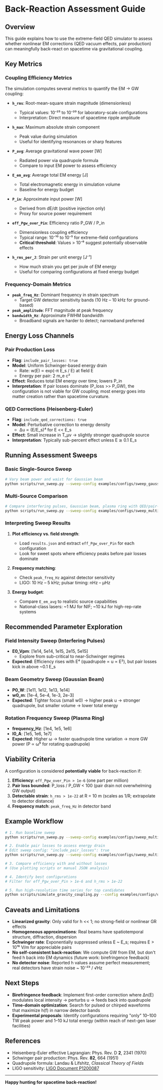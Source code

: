 # Back-Reaction Assessment Guide

## Overview
This guide explains how to use the extreme-field QED simulator to assess whether nonlinear EM corrections (QED vacuum effects, pair production) can meaningfully back-react on spacetime via gravitational coupling.

## Key Metrics

### Coupling Efficiency Metrics
The simulation computes several metrics to quantify the EM → GW coupling:

- **`h_rms`**: Root-mean-square strain magnitude (dimensionless)
  - Typical values: 10⁻²⁵ to 10⁻²⁰ for laboratory-scale configurations
  - Interpretation: Direct measure of spacetime ripple amplitude

- **`h_max`**: Maximum absolute strain component
  - Peak value during simulation
  - Useful for identifying resonances or sharp features

- **`P_avg`**: Average gravitational wave power [W]
  - Radiated power via quadrupole formula
  - Compare to input EM power to assess efficiency

- **`E_em_avg`**: Average total EM energy [J]
  - Total electromagnetic energy in simulation volume
  - Baseline for energy budget

- **`P_in`**: Approximate input power [W]
  - Derived from dE/dt (positive injection only)
  - Proxy for source power requirement

- **`eff_Pgw_over_Pin`**: Efficiency ratio P_GW / P_in
  - Dimensionless coupling efficiency
  - Typical range: 10⁻¹⁰ to 10⁻⁵ for extreme-field configurations
  - **Critical threshold**: Values > 10⁻⁶ suggest potentially observable effects

- **`h_rms_per_J`**: Strain per unit energy [J⁻¹]
  - How much strain you get per joule of EM energy
  - Useful for comparing configurations at fixed energy budget

### Frequency-Domain Metrics
- **`peak_freq_Hz`**: Dominant frequency in strain spectrum
  - Target GW detector sensitivity bands (10 Hz – 10 kHz for ground-based)
- **`peak_amplitude`**: FFT magnitude at peak frequency
- **`bandwidth_Hz`**: Approximate FWHM bandwidth
  - Broadband signals are harder to detect; narrowband preferred

## Energy Loss Channels

### Pair Production Loss
- **Flag**: `include_pair_losses: true`
- **Model**: Uniform Schwinger-based energy drain
  - Rate: w(E) ∝ exp(-π E_s / E) at field E
  - Energy per pair: 2 m_e c²
- **Effect**: Reduces total EM energy over time; lowers P_in
- **Interpretation**: If pair losses dominate (P_loss >> P_GW), the configuration is not viable for GW coupling; most energy goes into matter creation rather than spacetime curvature.

### QED Corrections (Heisenberg-Euler)
- **Flag**: `include_qed_corrections: true`
- **Model**: Perturbative correction to energy density
  - Δu ∝ (E/E_s)⁴ for E << E_s
- **Effect**: Small increase in T_μν → slightly stronger quadrupole source
- **Interpretation**: Typically sub-percent effect unless E ≳ 0.1 E_s

## Running Assessment Sweeps

### Basic Single-Source Sweep
```bash
# Vary beam power and waist for Gaussian beam
python scripts/run_sweep.py --sweep-config examples/configs/sweep_gaussian_beam.json --output results/gaussian_sweep.json
```

### Multi-Source Comparison
```bash
# Compare interfering pulses, Gaussian beam, plasma ring with QED/pair-loss toggles
python scripts/run_sweep.py --sweep-config examples/configs/sweep_multi_source.json --output results/multi_source_sweep.json
```

### Interpreting Sweep Results
1. **Plot efficiency vs. field strength**:
   - Load `results.json` and extract `eff_Pgw_over_Pin` for each configuration
   - Look for sweet spots where efficiency peaks before pair losses dominate

2. **Frequency matching**:
   - Check `peak_freq_Hz` against detector sensitivity
   - LIGO: 10 Hz – 5 kHz; pulsar timing: nHz – μHz

3. **Energy budget**:
   - Compare `E_em_avg` to realistic source capabilities
   - National-class lasers: ~1 MJ for NIF; ~10 kJ for high-rep-rate systems

## Recommended Parameter Exploration

### Field Intensity Sweep (Interfering Pulses)
- **E0_Vpm**: [1e14, 5e14, 1e15, 2e15, 5e15]
  - Explore from sub-critical to near-Schwinger regimes
- **Expected**: Efficiency rises with E⁴ (quadrupole ∝ u ∝ E²), but pair losses kick in above ~0.1 E_s

### Beam Geometry Sweep (Gaussian Beam)
- **P0_W**: [1e11, 1e12, 1e13, 1e14]
- **w0_m**: [1e-4, 5e-4, 1e-3, 2e-3]
- **Expected**: Tighter focus (small w0) → higher peak u → stronger quadrupole, but smaller volume → lower total energy

### Rotation Frequency Sweep (Plasma Ring)
- **frequency_Hz**: [1e4, 1e5, 1e6]
- **I0_A**: [1e5, 1e6, 1e7]
- **Expected**: Higher ω → faster quadrupole time variation → more GW power (P ∝ ω⁶ for rotating quadrupole)

## Viability Criteria

A configuration is considered **potentially viable** for back-reaction if:
1. **Efficiency**: `eff_Pgw_over_Pin > 1e-6` (one part per million)
2. **Pair loss bounded**: P_loss / P_GW < 100 (pair drain not overwhelming GW output)
3. **Detectable strain**: `h_rms > 1e-22` at R = 10 m (scales as 1/R; extrapolate to detector distance)
4. **Frequency match**: `peak_freq_Hz` in detector band

## Example Workflow

```bash
# 1. Run baseline sweep
python scripts/run_sweep.py --sweep-config examples/configs/sweep_multi_source.json --output baseline.json

# 2. Enable pair losses to assess energy drain
# Edit sweep config: "include_pair_losses": true
python scripts/run_sweep.py --sweep-config examples/configs/sweep_multi_source.json --output with_losses.json

# 3. Compare efficiency with and without losses
# (Use plotting scripts or manual JSON analysis)

# 4. Identify best configurations
# Filter for eff_Pgw_over_Pin > 1e-6 and h_rms > 1e-22

# 5. Run high-resolution time series for top candidates
python scripts/simulate_gravity_coupling.py --config examples/configs/optimized_config.json --plot
```

## Caveats and Limitations

- **Linearized gravity**: Only valid for h << 1; no strong-field or nonlinear GR effects
- **Homogeneous approximations**: Real beams have spatiotemporal structure, diffraction, dispersion
- **Schwinger rate**: Exponentially suppressed unless E ~ E_s; requires E > 10¹⁶ V/m for appreciable pairs
- **No self-consistent back-reaction**: We compute GW from EM, but don't feed h back into EM dynamics (future work: birefringence feedback)
- **No detector noise**: Reported h values assume perfect measurement; real detectors have strain noise ~ 10⁻²³ / √Hz

## Next Steps

- **Birefringence feedback**: Implement first-order correction where Δn(E) modulates local intensity → perturbs u → feeds back into quadrupole
- **Time-domain optimization**: Search for pulsed or chirped waveforms that maximize h(f) in narrow detector bands
- **Experimental proposals**: Identify configurations requiring "only" 10–100 TW peak power and 1–10 kJ total energy (within reach of next-gen laser facilities)

## References

- Heisenberg-Euler effective Lagrangian: Phys. Rev. D **2**, 2341 (1970)
- Schwinger pair production: Phys. Rev. **82**, 664 (1951)
- Quadrupole formula: Landau & Lifshitz, *Classical Theory of Fields*
- LIGO sensitivity: [LIGO Document P1200087](https://dcc.ligo.org/LIGO-P1200087/public)

---

**Happy hunting for spacetime back-reaction!**
